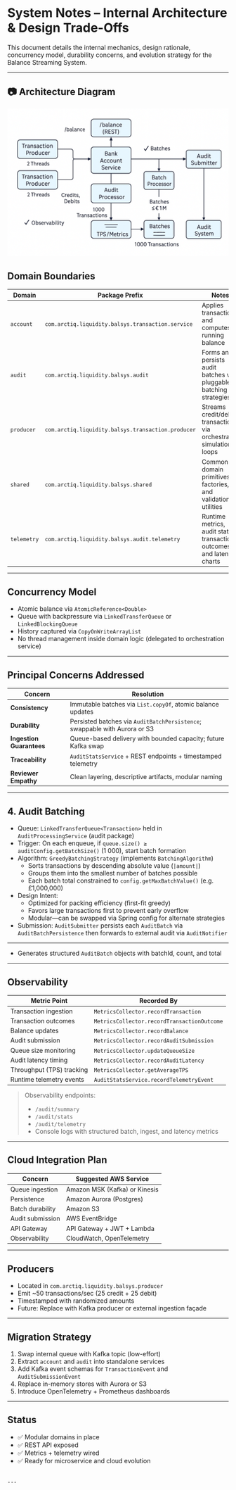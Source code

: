 # System Notes – Internal Architecture & Design Trade-Offs

This document details the internal mechanics, design rationale, concurrency model, durability concerns, and evolution strategy for the Balance Streaming System.

---

## 📷 Architecture Diagram

![Architecture Diagram](./docs/system-architecture.png)

## Domain Boundaries

| Domain      | Package Prefix                                      | Notes                                                                  |
|-------------|-----------------------------------------------------|------------------------------------------------------------------------|
| `account`   | `com.arctiq.liquidity.balsys.transaction.service`   | Applies transactions and computes running balance                      |
| `audit`     | `com.arctiq.liquidity.balsys.audit`                 | Forms and persists audit batches via pluggable batching strategies     |
| `producer`  | `com.arctiq.liquidity.balsys.transaction.producer`  | Streams credit/debit transactions via orchestrated simulation loops    |
| `shared`    | `com.arctiq.liquidity.balsys.shared`                | Common domain primitives, factories, and validation utilities          |
| `telemetry` | `com.arctiq.liquidity.balsys.audit.telemetry`       | Runtime metrics, audit stats, transaction outcomes, and latency charts |

---


## Concurrency Model

- Atomic balance via `AtomicReference<Double>`
- Queue with backpressure via `LinkedTransferQueue` or `LinkedBlockingQueue`
- History captured via `CopyOnWriteArrayList`
- No thread management inside domain logic (delegated to orchestration service)

---

## Principal Concerns Addressed

| Concern                   | Resolution |
|---------------------------|------------|
| **Consistency**           | Immutable batches via `List.copyOf`, atomic balance updates |
| **Durability**            | Persisted batches via `AuditBatchPersistence`; swappable with Aurora or S3 |
| **Ingestion Guarantees**  | Queue-based delivery with bounded capacity; future Kafka swap |
| **Traceability**          | `AuditStatsService` + REST endpoints + timestamped telemetry |
| **Reviewer Empathy**      | Clean layering, descriptive artifacts, modular naming |

---

## 4. Audit Batching

- Queue: `LinkedTransferQueue<Transaction>` held in `AuditProcessingService` (audit package)  
- Trigger: On each enqueue, if `queue.size() ≥ auditConfig.getBatchSize()` (1 000), start batch formation  
- Algorithm: `GreedyBatchingStrategy` (implements `BatchingAlgorithm`)
  - Sorts transactions by descending absolute value (`|amount|`)
  - Groups them into the smallest number of batches possible
  - Each batch total constrained to `config.getMaxBatchValue()` (e.g. £1,000,000) 
- Design Intent:
  - Optimized for packing efficiency (first-fit greedy)
  - Favors large transactions first to prevent early overflow
  - Modular—can be swapped via Spring config for alternate strategies
- Submission: `AuditSubmitter` persists each `AuditBatch` via `AuditBatchPersistence` then forwards to external audit via `AuditNotifier`  

---
- Generates structured `AuditBatch` objects with batchId, count, and total
---

## Observability

| Metric Point                | Recorded By                                    |
|-----------------------------|------------------------------------------------|
| Transaction ingestion       | `MetricsCollector.recordTransaction`           |
| Transaction outcomes        | `MetricsCollector.recordTransactionOutcome`    |
| Balance updates             | `MetricsCollector.recordBalance`               |
| Audit submission            | `MetricsCollector.recordAuditSubmission`       |
| Queue size monitoring       | `MetricsCollector.updateQueueSize`             |
| Audit latency timing        | `MetricsCollector.recordAuditLatency`          |
| Throughput (TPS) tracking   | `MetricsCollector.getAverageTPS`               |
| Runtime telemetry events    | `AuditStatsService.recordTelemetryEvent`       |

> Observability endpoints:
> - `/audit/summary`
> - `/audit/stats`
> - `/audit/telemetry`
> - Console logs with structured batch, ingest, and latency metrics

---

## Cloud Integration Plan

| Concern           | Suggested AWS Service        |
|-------------------|------------------------------|
| Queue ingestion   | Amazon MSK (Kafka) or Kinesis|
| Persistence       | Amazon Aurora (Postgres)     |
| Batch durability  | Amazon S3                    |
| Audit submission  | AWS EventBridge              |
| API Gateway       | API Gateway + JWT + Lambda   |
| Observability     | CloudWatch, OpenTelemetry    |

---

## Producers

- Located in `com.arctiq.liquidity.balsys.producer`
- Emit ~50 transactions/sec (25 credit + 25 debit)
- Timestamped with randomized amounts
- Future: Replace with Kafka producer or external ingestion façade

---

## Migration Strategy

1. Swap internal queue with Kafka topic (low-effort)
2. Extract `account` and `audit` into standalone services
3. Add Kafka event schemas for `TransactionEvent` and `AuditSubmissionEvent`
4. Replace in-memory stores with Aurora or S3
5. Introduce OpenTelemetry + Prometheus dashboards

---

## Status

- ✅ Modular domains in place
- ✅ REST API exposed
- ✅ Metrics + telemetry wired
- ✅ Ready for microservice and cloud evolution
```

---